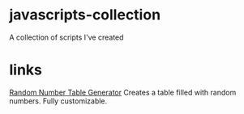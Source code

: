 # javascripts-collection
A collection of scripts I've created

# links
[Random Number Table Generator](https://github.com/chrisrob210/js-random-number-table-generator) Creates a table filled with random numbers. Fully customizable. 
